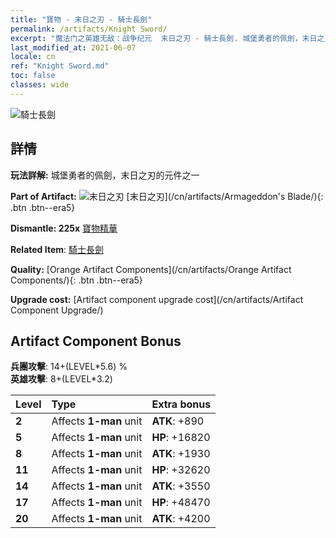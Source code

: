 ```yaml
---
title: "寶物 - 末日之刃 - 騎士長劍"
permalink: /artifacts/Knight Sword/
excerpt: "魔法门之英雄无敌：战争纪元  末日之刃 - 騎士長劍. 城堡勇者的佩劍，末日之刃的元件之一"
last_modified_at: 2021-06-07
locale: cn
ref: "Knight Sword.md"
toc: false
classes: wide
---
```


 ![騎士長劍](/images/t/artifact_40441.png)



## 詳情

 **玩法詳解:** 城堡勇者的佩劍，末日之刃的元件之一

 **Part of Artifact:** ![末日之刃](/images/t/icon_artifact_44.png) [末日之刃](/cn/artifacts/Armageddon's Blade/){: .btn .btn--era5}

 **Dismantle: 225x** [寶物精華](/cn/Items/con_905/)

 **Related Item**: [騎士長劍](/cn/Items/art_166/)

 **Quality:** [Orange Artifact Components](/cn/artifacts/Orange Artifact Components/){: .btn .btn--era5}

 **Upgrade cost:** [Artifact component upgrade cost](/cn/artifacts/Artifact Component Upgrade/)

## Artifact Component Bonus

  **兵團攻擊**: 14+(LEVEL\*5.6) %<br/>**英雄攻擊**: 8+(LEVEL\*3.2)

  |  Level  | Type |    Extra bonus  | 
  |:--------|:-----|:----------------| 
  | **2** | Affects **1-man** unit | **ATK**: +890 | 
  | **5** | Affects **1-man** unit | **HP**: +16820 | 
  | **8** | Affects **1-man** unit | **ATK**: +1930 | 
  | **11** | Affects **1-man** unit | **HP**: +32620 | 
  | **14** | Affects **1-man** unit | **ATK**: +3550 | 
  | **17** | Affects **1-man** unit | **HP**: +48470 | 
  | **20** | Affects **1-man** unit | **ATK**: +4200 | 
